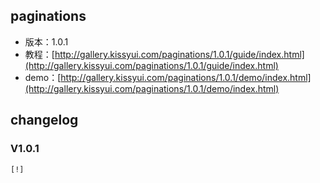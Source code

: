 ## paginations

* 版本：1.0.1
* 教程：[http://gallery.kissyui.com/paginations/1.0.1/guide/index.html](http://gallery.kissyui.com/paginations/1.0.1/guide/index.html)
* demo：[http://gallery.kissyui.com/paginations/1.0.1/demo/index.html](http://gallery.kissyui.com/paginations/1.0.1/demo/index.html)

## changelog

### V1.0.1

    [!]




